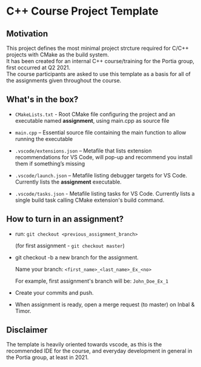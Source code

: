 # C++ Course Project Template

## Motivation

This project defines the most minimal project strcture required
for C/C++ projects with CMake as the build system.  
It has been created for an internal C++ course/training
for the Portia group, first occurred at Q2 2021.  
The course participants are asked to use this template as a basis for
all of the assignments given throughout the course.

## What's in the box?

* `CMakeLists.txt` - Root CMake file configuring the project
and an executable named **assignment**, using main.cpp as source file

* `main.cpp` – Essential source file containing the main function
to allow running the executable

* `.vscode/extensions.json` – Metafile that lists extension recommendations
for VS Code, will pop-up and recommend you install them if something’s missing

* `.vscode/launch.json` – Metafile listing debugger targets for VS Code.
Currently lists the **assignment** executable.

* `.vscode/tasks.json` - Metafile listing tasks for VS Code.
Currently lists a single build task calling CMake extension's build command.

## How to turn in an assignment?

* run: `git checkout <previous_assignment_branch>`

  (for first assignment - `git checkout master`)

* git checkout -b a new branch for the assignment.

  Name your branch: `<first_name>_<last_name>_Ex_<no>`

  For example, first assignment's branch will be: `John_Doe_Ex_1`

* Create your commits and push.

* When assignment is ready, open a merge request (to master) on Inbal & Timor.

## Disclaimer

The template is heavily oriented towards vscode, as this is the recommended
IDE for the course, and everyday development in general in the Portia group,
at least in 2021.
